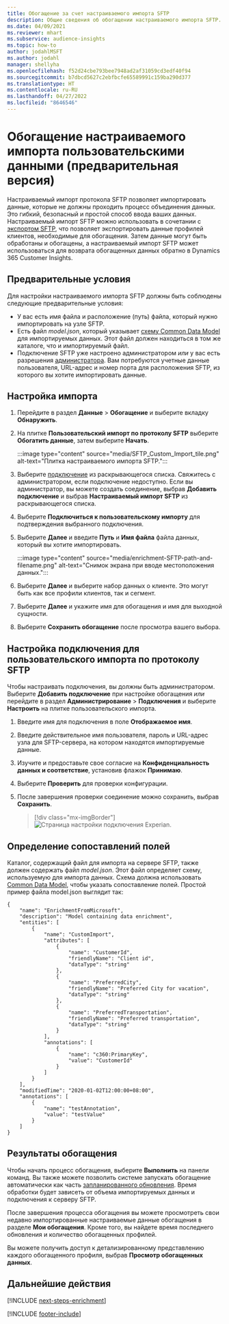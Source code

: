 ```yaml
---
title: Обогащение за счет настраиваемого импорта SFTP
description: Общие сведения об обогащении настраиваемого импорта SFTP.
ms.date: 04/09/2021
ms.reviewer: mhart
ms.subservice: audience-insights
ms.topic: how-to
author: jodahlMSFT
ms.author: jodahl
manager: shellyha
ms.openlocfilehash: f52d24cbe793bee7948ad2af31059cd3edf40f94
ms.sourcegitcommit: b7dbcd5627c2ebfbcfe65589991c159ba290d377
ms.translationtype: HT
ms.contentlocale: ru-RU
ms.lasthandoff: 04/27/2022
ms.locfileid: "8646546"
---
```

# <a name="enrich-customer-profiles-with-custom-data-preview"></a>Обогащение настраиваемого импорта пользовательскими данными (предварительная версия)

Настраиваемый импорт протокола SFTP позволяет импортировать данные, которые не должны проходить процесс объединения данных. Это гибкий, безопасный и простой способ ввода ваших данных. Настраиваемый импорт SFTP можно использовать в сочетании с [экспортом SFTP](export-sftp.md), что позволяет экспортировать данные профилей клиентов, необходимые для обогащения. Затем данные могут быть обработаны и обогащены, а настраиваемый импорт SFTP может использоваться для возврата обогащенных данных обратно в Dynamics 365 Customer Insights.

## <a name="prerequisites"></a>Предварительные условия

Для настройки настраиваемого импорта SFTP должны быть соблюдены следующие предварительные условия:

- У вас есть имя файла и расположение (путь) файла, который нужно импортировать на узле SFTP.
- Eсть файл *model.json*, который указывает [схему Common Data Model](/common-data-model/) для импортируемых данных. Этот файл должен находиться в том же каталоге, что и импортируемый файл.
- Подключение SFTP уже настроено администратором *или* у вас есть разрешения [администратора](permissions.md#admin). Вам потребуются учетные данные пользователя, URL-адрес и номер порта для расположения SFTP, из которого вы хотите импортировать данные.


## <a name="configure-the-import"></a>Настройка импорта

1. Перейдите в раздел **Данные** > **Обогащение** и выберите вкладку **Обнаружить**.

1. На плитке **Пользовательский импорт по протоколу SFTP** выберите **Обогатить данные**, затем выберите **Начать**.

   :::image type="content" source="media/SFTP_Custom_Import_tile.png" alt-text="Плитка настраиваемого импорта SFTP.":::

1. Выберите [подключение](connections.md) из раскрывающегося списка. Свяжитесь с администратором, если подключение недоступно. Если вы администратор, вы можете создать соединение, выбрав **Добавить подключение** и выбрав **Настраиваемый импорт SFTP** из раскрывающегося списка.

1. Выберите **Подключиться к пользовательскому импорту** для подтверждения выбранного подключения.

1.  Выберите **Далее** и введите **Путь** и **Имя файла** файла данных, который вы хотите импортировать.

    :::image type="content" source="media/enrichment-SFTP-path-and-filename.png" alt-text="Снимок экрана при вводе местоположения данных.":::

1. Выберите **Далее** и выберите набор данных о клиенте. Это могут быть как все профили клиентов, так и сегмент.

1. Выберите **Далее** и укажите имя для обогащения и имя для выходной сущности. 

1. Выберите **Сохранить обогащение** после просмотра вашего выбора.

## <a name="configure-the-connection-for-sftp-custom-import"></a>Настройка подключения для пользовательского импорта по протоколу SFTP 

Чтобы настраивать подключения, вы должны быть администратором. Выберите **Добавить подключение** при настройке обогащения *или* перейдите в раздел **Администрирование** > **Подключения** и выберите **Настроить** на плитке пользовательского импорта.

1. Введите имя для подключения в поле **Отображаемое имя**.

1. Введите действительное имя пользователя, пароль и URL-адрес узла для SFTP-сервера, на котором находятся импортируемые данные.

1. Изучите и предоставьте свое согласие на **Конфиденциальность данных и соответствие**, установив флажок **Принимаю**.

1. Выберите **Проверить** для проверки конфигурации.

1. После завершения проверки соединение можно сохранить, выбрав **Сохранить**.

   > [!div class="mx-imgBorder"]
   > ![Страница настройки подключения Experian.](media/enrichment-SFTP-connection.png "Страница настройки подключения Experian")


## <a name="defining-field-mappings"></a>Определение сопоставлений полей 

Каталог, содержащий файл для импорта на сервере SFTP, также должен содержать файл *model.json*. Этот файл определяет схему, используемую для импорта данных. Схема должна использовать [Common Data Model](/common-data-model/), чтобы указать сопоставление полей. Простой пример файла model.json выглядит так:

```
{
    "name": "EnrichmentFromMicrosoft",
    "description": "Model containing data enrichment",
    "entities": [
        {
            "name": "CustomImport",
            "attributes": [
                {
                    "name": "CustomerId",
                    "friendlyName": "Client id",
                    "dataType": "string"
                },
                {
                    "name": "PreferredCity",
                    "friendlyName": "Preferred City for vacation",
                    "dataType": "string"
                },
                {
                    "name": "PreferredTransportation",
                    "friendlyName": "Preferred transportation",
                    "dataType": "string"
                }
            ],
            "annotations": [
                {
                    "name": "c360:PrimaryKey",
                    "value": "CustomerId"
                }
            ]
        }
    ],
    "modifiedTime": "2020-01-02T12:00:00+08:00",
    "annotations": [
        {
            "name": "testAnnotation",
            "value": "testValue"
        }
    ]
}
```

## <a name="enrichment-results"></a>Результаты обогащения

Чтобы начать процесс обогащения, выберите **Выполнить** на панели команд. Вы также можете позволить системе запускать обогащение автоматически как часть [запланированного обновления](system.md#schedule-tab). Время обработки будет зависеть от объема импортируемых данных и подключения к серверу SFTP.

После завершения процесса обогащения вы можете просмотреть свои недавно импортированные настраиваемые данные обогащения в разделе **Мои обогащения**. Кроме того, вы найдете время последнего обновления и количество обогащенных профилей.

Вы можете получить доступ к детализированному представлению каждого обогащенного профиля, выбрав **Просмотр обогащенных данных**.

## <a name="next-steps"></a>Дальнейшие действия

[!INCLUDE [next-steps-enrichment](includes/next-steps-enrichment.md)]

[!INCLUDE [footer-include](includes/footer-banner.md)]
